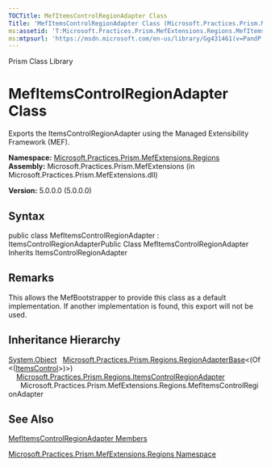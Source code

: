 ```yaml
---
TOCTitle: MefItemsControlRegionAdapter Class
Title: 'MefItemsControlRegionAdapter Class (Microsoft.Practices.Prism.MefExtensions.Regions)'
ms:assetid: 'T:Microsoft.Practices.Prism.MefExtensions.Regions.MefItemsControlRegionAdapter'
ms:mtpsurl: 'https://msdn.microsoft.com/en-us/library/Gg431461(v=PandP.50)'
---
```


Prism Class Library

MefItemsControlRegionAdapter Class
==================================

Exports the ItemsControlRegionAdapter using the Managed Extensibility Framework (MEF).

**Namespace:** [Microsoft.Practices.Prism.MefExtensions.Regions](https://msdn.microsoft.com/n:microsoft.practices.prism.mefextensions.regions)
**Assembly:** Microsoft.Practices.Prism.MefExtensions (in Microsoft.Practices.Prism.MefExtensions.dll)

**Version:** 5.0.0.0 (5.0.0.0)

## Syntax


<span id="syntaxToggle"></span>public class MefItemsControlRegionAdapter : ItemsControlRegionAdapterPublic Class MefItemsControlRegionAdapter Inherits ItemsControlRegionAdapter

Remarks
-------

<span id="remarksToggle"></span> This allows the MefBootstrapper to provide this class as a default implementation. If another implementation is found, this export will not be used.

Inheritance Hierarchy
---------------------

<span id="familyToggle"></span>[System.Object](http://msdn2.microsoft.com/en-us/library/e5kfa45b)
  [Microsoft.Practices.Prism.Regions.RegionAdapterBase](https://msdn.microsoft.com/t:microsoft.practices.prism.regions.regionadapterbase%601)&lt;(Of &lt;([ItemsControl](http://msdn2.microsoft.com/en-us/library/ms611045)&gt;)&gt;)
    [Microsoft.Practices.Prism.Regions.ItemsControlRegionAdapter](https://msdn.microsoft.com/t:microsoft.practices.prism.regions.itemscontrolregionadapter)
      Microsoft.Practices.Prism.MefExtensions.Regions.MefItemsControlRegionAdapter

See Also
--------


[MefItemsControlRegionAdapter Members](https://msdn.microsoft.com/allmembers.t:microsoft.practices.prism.mefextensions.regions.mefitemscontrolregionadapter)

[Microsoft.Practices.Prism.MefExtensions.Regions Namespace](https://msdn.microsoft.com/n:microsoft.practices.prism.mefextensions.regions)
